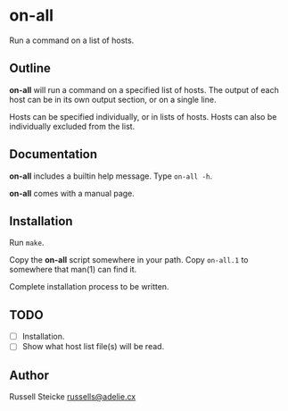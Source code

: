 # on-all

Run a command on a list of hosts.

## Outline

**on-all** will run a command on a specified list of hosts. The output of
each host can be in its own output section, or on a single line.

Hosts can be specified individually, or in lists of hosts. Hosts can also
be individually excluded from the list.

## Documentation

**on-all** includes a builtin help message. Type `on-all -h`.

**on-all** comes with a manual page.

## Installation

Run `make`.

Copy the **on-all** script somewhere in your path.  Copy `on-all.1` to
somewhere that man(1) can find it.

Complete installation process to be written.

## TODO

- [ ] Installation.
- [ ] Show what host list file(s) will be read.

## Author

Russell Steicke <russells@adelie.cx>
